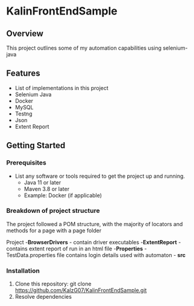 # KalinFrontEndSample

## Overview

This project outlines some of my automation capabilities using selenium-java
## Features

- List of implementations in this project
- Selenium Java
- Docker
- MySQL
- Testng
- Json
- Extent Report

## Getting Started

### Prerequisites

- List any software or tools required to get the project up and running.
    - Java 11 or later
    - Maven 3.8 or later
    - Example: Docker (if applicable)

### Breakdown of project structure
The project followed a POM structure, with the majority of locators and methods for a page with a page folder

Project
    -**BrowserDrivers** - contain driver executables
    -**ExtentReport** - contains extent report of run in an html file
    -**Properties**
        - TestData.properties file contains login details used with automaton
    - **src**


### Installation

1. Clone this repository:
   git clone https://github.com/KalzG07/KalinFrontEndSample.git
2. Resolve dependencies


